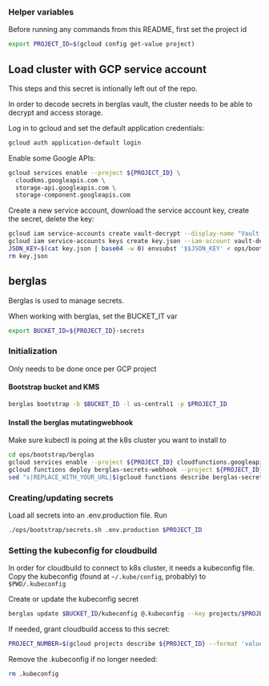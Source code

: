 
### Helper variables

Before running any commands from this README, first set the project id

```bash
export PROJECT_ID=$(gcloud config get-value project)
```

## Load cluster with GCP service account

This steps and this secret is intionally left out of the repo.

In order to decode secrets in berglas vault, the cluster needs to be able to decrypt and access storage. 

Log in to gcloud and set the default application credentials:

```bash
gcloud auth application-default login
```

Enable some Google APIs:
```bash
gcloud services enable --project ${PROJECT_ID} \
  cloudkms.googleapis.com \
  storage-api.googleapis.com \
  storage-component.googleapis.com
```

Create a new service account, download the service account key, create the secret, delete the key:

```bash
gcloud iam service-accounts create vault-decrypt --display-name "Vault decrypter" --description "Workload service account to decrypt secrets from vault"
gcloud iam service-accounts keys create key.json --iam-account vault-decrypt@$PROJECT_ID.iam.gserviceaccount.com
JSON_KEY=$(cat key.json | base64 -w 0) envsubst '$$JSON_KEY' < ops/bootstrap/manifests/secrets.yaml | kubectl apply --namespace soapbubble -f -
rm key.json
```

## berglas

Berglas is used to manage secrets.

When working with berglas, set the BUCKET_IT var

```bash
export BUCKET_ID=${PROJECT_ID}-secrets
```

### Initialization

Only needs to be done once per GCP project

#### Bootstrap bucket and KMS

```bash
berglas bootstrap -b $BUCKET_ID -l us-central1 -p $PROJECT_ID
```

#### Install the berglas mutatingwebhook

Make sure kubectl is poing at the k8s cluster you want to install to

```bash
cd ops/bootstrap/berglas
gcloud services enable --project ${PROJECT_ID} cloudfunctions.googleapis.com
gcloud functions deploy berglas-secrets-webhook --project ${PROJECT_ID} --runtime go111 --entry-point F --trigger-http --allow-unauthenticated
sed "s|REPLACE_WITH_YOUR_URL|$(gcloud functions describe berglas-secrets-webhook --project ${PROJECT_ID} --format 'value(httpsTrigger.url)')|" deploy/webhook.yaml | kubectl apply --namespace soapbubble -f -
```

### Creating/updating secrets

Load all secrets into an .env.production file. Run

```bash
./ops/bootstrap/secrets.sh .env.production $PROJECT_ID
```

### Setting the kubeconfig for cloudbuild

In order for cloudbuild to connect to k8s cluster, it needs a kubeconfig file. Copy the kubeconfig (found at `~/.kube/config`, probably) to `$PWD/.kubeconfig`

Create or update the kubeconfig secret

```bash
berglas update $BUCKET_ID/kubeconfig @.kubeconfig --key projects/$PROJECT_ID/locations/global/keyRings/berglas/cryptoKeys/berglas-key --create-if-missing
```

If needed, grant cloudbuild access to this secret:

```bash
PROJECT_NUMBER=$(gcloud projects describe ${PROJECT_ID} --format 'value(projectNumber)') SA_EMAIL=${PROJECT_NUMBER}@cloudbuild.gserviceaccount.com berglas grant ${BUCKET_ID}/kubeconfig --member serviceAccount:${SA_EMAIL}
```

Remove the .kubeconfig if no longer needed:

```bash
rm .kubeconfig
```
